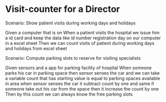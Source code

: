 # Visit-counter for a Director

Scenario: Show patient visits during working days and holidays

  Given a computer that is on
  When a patient visits the hospital
  we issue him a id card and keep the data like id number
  registration day on our computer in a excel sheet
  Then we can count visits of patient during working days
  and holidays from excel sheet

Scenario: Compute parking slots to reserve for visiting specialists

  Given sensors and a app for parking facility of hospital
  When someone parks his car in parking space then sensor senses
  the car and we can take a variable count that has starting value
  is equal to parking spaces available in area when sensor senses the
  car it subtract count by one  and same if someone
  take out his car from the space then it increase the count by one
  Then by this count we can always know the free parking slots 
